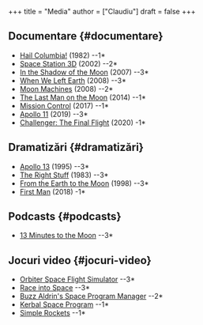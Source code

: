 +++
title = "Media"
author = ["Claudiu"]
draft = false
+++

## Documentare {#documentare}

-   [Hail Columbia!](https://www.imdb.com/title/tt0084043) (1982) --1\*
-   [Space Station 3D](https://www.imdb.com/title/tt0290296) (2002) --2\*
-   [In the Shadow of the Moon](https://www.imdb.com/title/tt0925248) (2007) --3\*
-   [When We Left Earth](https://www.imdb.com/title/tt1233514) (2008) --3\*
-   [Moon Machines](https://www.imdb.com/title/tt1203167) (2008) --2\*
-   [The Last Man on the Moon](https://www.imdb.com/title/tt3219604) (2014) --1\*
-   [Mission Control](https://www.imdb.com/title/tt5959952/) (2017) --1\*
-   [Apollo 11](https://www.imdb.com/title/tt8760684) (2019) --3\*
-   [Challenger: The Final Flight](https://www.imdb.com/title/tt12930534) (2020) -1\*


## Dramatizări {#dramatizări}

-   [Apollo 13](https://www.imdb.com/title/tt0112384) (1995) --3\*
-   [The Right Stuff](https://www.imdb.com/title/tt0086197) (1983) --3\*
-   [From the Earth to the Moon](https://www.imdb.com/title/tt0120570) (1998) --3\*
-   [First Man](https://www.imdb.com/title/tt1213641) (2018) -1\*


## Podcasts {#podcasts}

-   [13 Minutes to the Moon](https://www.bbc.co.uk/programmes/w13xttx2) --3\*


## Jocuri video {#jocuri-video}

-   [Orbiter Space Flight Simulator](http://orbit.medphys.ucl.ac.uk) --3\*
-   [Race into Space](https://www.raceintospace.org/) --3\*
-   [Buzz Aldrin's Space Program Manager](https://www.slitherine.com/game/buzz-aldrins-space-program-manager) --2\*
-   [Kerbal Space Program](https://www.kerbalspaceprogram.com/) --1\*
-   [Simple Rockets](https://www.simplerockets.com/) --1\*